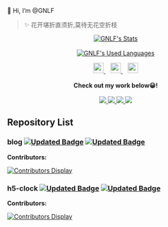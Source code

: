  👋 Hi, I’m @GNLF<br/>
> ✨ 花开堪折直须折,莫待无花空折枝

<p align="center">
  <a href="https://github.com/GNLF" class="rich-diff-level-one">
    <img src="https://github-readme-stats.vercel.app/api?username=GNLF&title_color=333&text_color=777&show_icons=true&count_private=true" alt="GNLF's Stats" >
  </a>
  <br/><br/>
  <a href="https://github.com/GNLF" class="rich-diff-level-one">
    <img src="https://github-readme-stats.vercel.app/api/top-langs/?username=GNLF&layout=compact" alt="GNLF's Used Languages" >
  </a>
</p>
<p align="center">
  <a href="http://101.132.99.198" target="_blank">
    <img src="https://simpleicons.org/icons/justgiving.svg" width="24px"/>
  </a>
  &nbsp;&nbsp;
  <a href="https://gitee.com/gnlf" target="_blank">
    <img src="https://simpleicons.org/icons/gitee.svg" width="24px"/>
  </a>
  &nbsp;&nbsp;     
  <a href="https://space.bilibili.com/8255875" target="_blank">
    <img src="https://simpleicons.org/icons/bilibili.svg" width="24px"/>
  </a>
  <br><br>
  <strong>Check out my work below😀!</strong>
  <br><br>
  <a href="https://github.com/GNLF">
    <img src="https://badges.pufler.dev/visits/GNLF/GNLF?style=flat&logo=github">
  </a>
  <a href="https://github.com/GNLF">
    <img src="https://badges.pufler.dev/years/GNLF?style=flat&logo=github">
  </a>
  <a href="https://github.com/GNLF">
    <img src="https://badges.pufler.dev/repos/GNLF?style=flat&logo=github">
  </a>
  <a href="https://github.com/GNLF">
    <img src="https://badges.pufler.dev/commits/monthly/GNLF?style=flat&logo=github">
  </a>
</p>

## Repository List

### blog [![Updated Badge](https://badges.pufler.dev/created/GNLF/blog?style=flat&logo=github)](https://github.com/GNLF/blog)  [![Updated Badge](https://badges.pufler.dev/updated/gnlf/blog?style=flat&logo=github)](https://github.com/GNLF/blog)

   **Contributors:**
   
   [![Contributors Display](https://badges.pufler.dev/contributors/gnlf/blog?size=50&padding=5&bots=true)](https://github.com/GNLF/blog)
   
### h5-clock [![Updated Badge](https://badges.pufler.dev/created/GNLF/h5-clock?style=flat&logo=github)](https://github.com/GNLF/h5-clock)  [![Updated Badge](https://badges.pufler.dev/updated/gnlf/h5-clock?style=flat&logo=github)](https://github.com/GNLF/h5-clock)

   **Contributors:**

   [![Contributors Display](https://badges.pufler.dev/contributors/gnlf/h5-clock?size=50&padding=5&bots=true)](https://github.com/GNLF/h5-clock)


